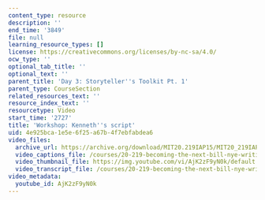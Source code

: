 ```yaml
---
content_type: resource
description: ''
end_time: '3849'
file: null
learning_resource_types: []
license: https://creativecommons.org/licenses/by-nc-sa/4.0/
ocw_type: ''
optional_tab_title: ''
optional_text: ''
parent_title: 'Day 3: Storyteller''s Toolkit Pt. 1'
parent_type: CourseSection
related_resources_text: ''
resource_index_text: ''
resourcetype: Video
start_time: '2727'
title: 'Workshop: Kenneth''s script'
uid: 4e925bca-1e5e-6f25-a67b-4f7ebfabdea6
video_files:
  archive_url: https://archive.org/download/MIT20.219IAP15/MIT20_219IAP15_D03P1_300k.mp4
  video_captions_file: /courses/20-219-becoming-the-next-bill-nye-writing-and-hosting-the-educational-show-january-iap-2015/dd5e7d29ae6c5710886e4de785273a34_AjK2zF9yN0k.vtt
  video_thumbnail_file: https://img.youtube.com/vi/AjK2zF9yN0k/default.jpg
  video_transcript_file: /courses/20-219-becoming-the-next-bill-nye-writing-and-hosting-the-educational-show-january-iap-2015/08291211106cc948de2934694de0fca0_AjK2zF9yN0k.pdf
video_metadata:
  youtube_id: AjK2zF9yN0k
---
```


